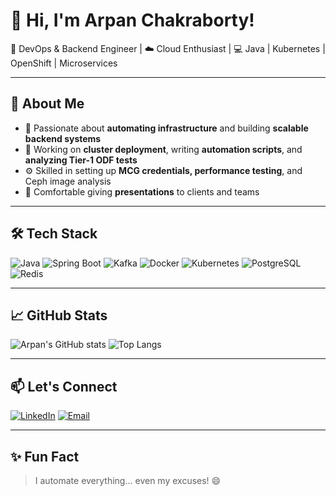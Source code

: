 # 👋 Hi, I'm Arpan Chakraborty!

🎯 DevOps & Backend Engineer | ☁️ Cloud Enthusiast | 💻 Java | Kubernetes | OpenShift | Microservices

---

## 🚀 About Me

- 🧠 Passionate about **automating infrastructure** and building **scalable backend systems**
- 🔧 Working on **cluster deployment**, writing **automation scripts**, and **analyzing Tier-1 ODF tests**
- ⚙️ Skilled in setting up **MCG credentials, performance testing**, and Ceph image analysis
- 🎤 Comfortable giving **presentations** to clients and teams

---

## 🛠️ Tech Stack

![Java](https://img.shields.io/badge/Java-ED8B00?style=for-the-badge&logo=java&logoColor=white)
![Spring Boot](https://img.shields.io/badge/SpringBoot-6DB33F?style=for-the-badge&logo=spring&logoColor=white)
![Kafka](https://img.shields.io/badge/Kafka-231F20?style=for-the-badge&logo=apache-kafka&logoColor=white)
![Docker](https://img.shields.io/badge/Docker-2496ED?style=for-the-badge&logo=docker&logoColor=white)
![Kubernetes](https://img.shields.io/badge/Kubernetes-326CE5?style=for-the-badge&logo=kubernetes&logoColor=white)
![PostgreSQL](https://img.shields.io/badge/PostgreSQL-336791?style=for-the-badge&logo=postgresql&logoColor=white)
![Redis](https://img.shields.io/badge/Redis-DC382D?style=for-the-badge&logo=redis&logoColor=white)

---

## 📈 GitHub Stats

![Arpan's GitHub stats](https://github-readme-stats.vercel.app/api?username=Arpanchakraborty2000&show_icons=true&theme=radical)
![Top Langs](https://github-readme-stats.vercel.app/api/top-langs/?username=Arpanchakraborty2000&layout=compact&theme=radical)

---

## 📫 Let's Connect

[![LinkedIn](https://img.shields.io/badge/LinkedIn-blue?style=for-the-badge&logo=linkedin)](https://www.linkedin.com/in/arpanchakraborty2000/)
[![Email](https://img.shields.io/badge/Email-D14836?style=for-the-badge&logo=gmail&logoColor=white)](mailto:chakrabortyarpan1212@gmail.com)

---

## ✨ Fun Fact

> I automate everything… even my excuses! 😄
